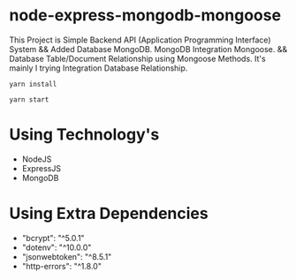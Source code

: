 # node-express-mongodb-mongoose

<p>
    This Project is Simple Backend API (Application Programming Interface) System && Added Database MongoDB.
    MongoDB Integration Mongoose.
    && Database Table/Document Relationship using Mongoose Methods.
    It's mainly I trying Integration Database Relationship.

    yarn install

    yarn start

</p>

# Using Technology's

<ul>
    <li>NodeJS</li>
    <li>ExpressJS</li>
    <li>MongoDB</li>
</ul>

# Using Extra Dependencies

<ul>
    <li>"bcrypt": "^5.0.1"</li>
    <li>"dotenv": "^10.0.0"</li>
    <li>"jsonwebtoken": "^8.5.1"</li>
    <li>"http-errors": "^1.8.0"</li>
</ul>
